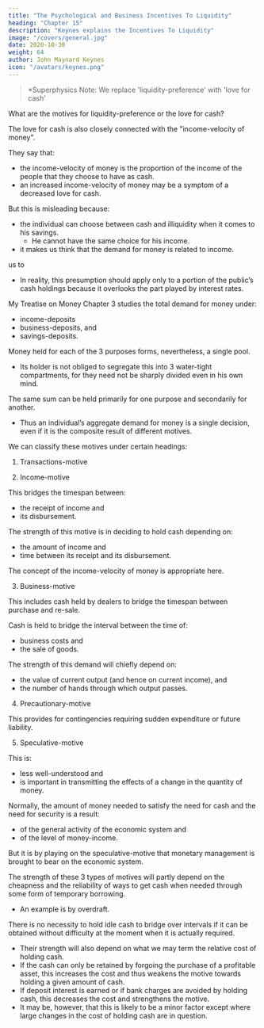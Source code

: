 ```yaml
---
title: "The Psychological and Business Incentives To Liquidity"
heading: "Chapter 15"
description: "Keynes explains the Incentives To Liquidity"
image: "/covers/general.jpg"
date: 2020-10-30
weight: 64
author: John Maynard Keynes
icon: "/avatars/keynes.png"
---
```



> *Superphysics Note: We replace 'liquidity-preference' with 'love for cash'


What are the motives for liquidity-preference or the love for cash?

<!-- This is the same as what was discussed in the Demand for Money. -->

The love for cash is also closely connected with the "income-velocity of money".

They say that:
- the income-velocity of money is the proportion of the income of the people that they choose to have as cash.
- an increased income-velocity of money may be a symptom of a decreased love for cash.

But this is misleading because:
- the individual can choose between cash and illiquidity when it comes to his savings. 
  - He cannot have the same choice for his income. 
- it makes us think that the demand for money is related to income.
<!-- The term “income-velocity of money” misleads --> us to 
  - In reality, this presumption should apply only to a portion of the public’s cash holdings because it overlooks the part played by interest rates.

My Treatise on Money Chapter 3 studies the total demand for money under:
- income-deposits
- business-deposits, and
- savings-deposits.

Money held for each of the 3 purposes forms, nevertheless, a single pool. 
- Its holder is not obliged to segregate this into 3 water-tight compartments, for they need not be sharply divided even in his own mind. 

The same sum can be held primarily for one purpose and secondarily for another. 
- Thus an individual’s aggregate demand for money is a single decision, even if it is the composite result of different motives.

We can classify these motives under certain headings:

<!-- 1. Income-deposits and business-deposits
2. Savings-deposits.

These are: -->

1. Transactions-motive

2. Income-motive

This bridges the timespan between:
- the receipt of income and
- its disbursement. 

The strength of this motive is in deciding to hold cash depending on:
- the amount of income and
- time between its receipt and its disbursement. 

The concept of the income-velocity of money is appropriate here.

3. Business-motive

This includes cash held by dealers to bridge the timespan between purchase and re-sale. 

Cash is held to bridge the interval between the time of:
- business costs and
- the sale of goods. 

The strength of this demand will chiefly depend on:
- the value of current output (and hence on current income), and
- the number of hands through which output passes.


4. Precautionary-motive

This provides for contingencies requiring sudden expenditure or future liability.


5. Speculative-motive

This is:
- less well-understood and
- is important in transmitting the effects of a change in the quantity of money. 

Normally, the amount of money needed to satisfy the need for cash and the need for security is a result:
- of the general activity of the economic system and
- of the level of money-income. 

But it is by playing on the speculative-motive that monetary management is brought to bear on the economic system.

The strength of these 3 types of motives will partly depend on the cheapness and the reliability of ways to get cash when needed through some form of temporary borrowing. 
- An example is by overdraft.

There is no necessity to hold idle cash to bridge over intervals if it can be obtained without difficulty at the moment when it is actually required.
- Their strength will also depend on what we may term the relative cost of holding cash.
- If the cash can only be retained by forgoing the purchase of a profitable asset, this increases the cost and thus weakens the motive towards holding a given amount of cash.
- If deposit interest is earned or if bank charges are avoided by holding cash, this decreases the cost and strengthens the motive.
- It may be, however, that this is likely to be a minor factor except where large changes in the cost of holding cash are in question.



